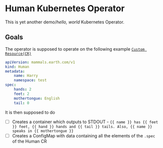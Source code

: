# Human Kubernetes Operator

This is yet another demo/_hello, world_ Kubernetes Operator.

## Goals

The operator is supposed to operate on the following example [`Custom Resource(CR)`](https://kubernetes.io/docs/concepts/extend-kubernetes/api-extension/custom-resources/)
```yaml
apiVersion: mammals.earth.com/v1
kind: Human
metadata:
    name: Harry
    namespace: test
spec:
    hands: 2
    feet: 2
    mothertongue: English
    tail: 0
```

It is then supposed to do
- [ ] Creates a container which outputs to STDOUT - `{{ name }} has {{ feet }} feet, {{ hand }} hands and {{ tail }} tails. Also, {{ name }} speaks in {{ mothertongue }}`
- [ ] Creates a ConfigMap with data containing all the elements of the `.spec` of the Human CR